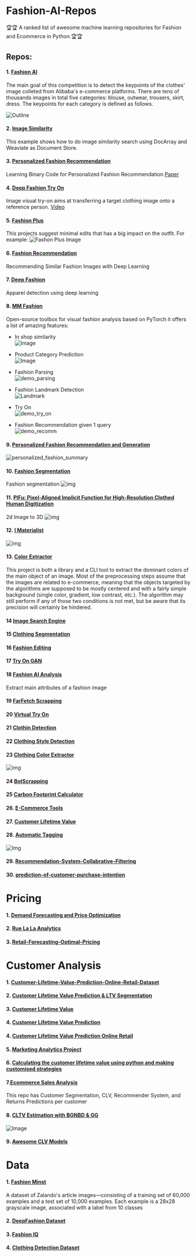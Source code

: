 # Fashion-AI-Repos

🏆🏆 A ranked list of awesome machine learning repositories for Fashion and Ecommerce in Python.🏆🏆



## Repos:
#### 1. [Fashion AI](https://github.com/HiKapok/tf.fashionAI)
The main goal of this competition is to detect the keypoints of the clothes' image colleted from Alibaba's e-commerce platforms. There are tens of thousands images in total five categories: blouse, outwear, trousers, skirt, dress. The keypoints for each category is defined as follows.

![Outline](https://raw.githubusercontent.com/HiKapok/tf.fashionAI/master/demos/outline.jpg)

#### 2. [Image Similarity](https://github.com/hanxiao/HM-Fashion-image-neural-search)
This example shows how to do image similarity search using DocArray and Weaviate as Document Store.

#### 3. [Personalized Fashion Recommendation](https://github.com/lzcn/Fashion-Hash-Net)
Learning Binary Code for Personalized Fashion Recommendation  [Paper](https://openaccess.thecvf.com/content_CVPR_2019/papers/Lu_Learning_Binary_Code_for_Personalized_Fashion_Recommendation_CVPR_2019_paper.pdf)


#### 4. [Deep Fashion Try On](https://github.com/switchablenorms/DeepFashion_Try_On)
Image visual try-on aims at transferring a target clothing image onto a reference person.
[Video](https://www.youtube.com/watch?v=BbKBSfDBcxI)

#### 5. [Fashion Plus](https://github.com/facebookresearch/FashionPlus)
This projects suggest minimal edits that has a big impact on the outfit. For example:
![Fashon Plus Image](https://github.com/facebookresearch/FashionPlus/blob/main/figures/demo_high_res.gif)


#### 6. [Fashion Recommendation](https://github.com/khanhnamle1994/fashion-recommendation)
Recommending Similar Fashion Images with Deep Learning


#### 7. [Deep Fashion](https://github.com/abhishekrana/DeepFashion)
Apparel detection using deep learning

#### 8. [MM Fashion](https://github.com/open-mmlab/mmfashion)
Open-source toolbox for visual fashion analysis based on PyTorch
it offers a list of amazing features:
- In shop similarity <br>
![Image](https://raw.githubusercontent.com/open-mmlab/mmfashion/master/misc/demo_retrieval.gif)

- Product Category Prediction <br>
![Image](https://raw.githubusercontent.com/open-mmlab/mmfashion/master/misc/demo_attribute.gif)
 
- Fashion Parsing <br>
![demo_parsing](https://raw.githubusercontent.com/open-mmlab/mmfashion/master/misc/demo_parsing.gif)

- Fashion Landmark Detection <br>
![Landmark](https://raw.githubusercontent.com/open-mmlab/mmfashion/master/misc/demo_landmark.gif)

- Try On <br>
![demo_try_on](https://raw.githubusercontent.com/open-mmlab/mmfashion/master/misc/demo_tryon.gif)

- Fashion Recommendation given 1 query<br>
![demo_recomm](https://raw.githubusercontent.com/open-mmlab/mmfashion/master/misc/demo_compatibility.gif)

#### 9. [Personalized Fashion Recommendation and Generation](https://github.com/kang205/DVBPR)
![personalized_fashion_summary](https://raw.githubusercontent.com/kang205/DVBPR/master/fig.png)

#### 10. [Fashion Segmentation](https://raw.githubusercontent.com/anish9/Fashion-AI-segmentation)
Fashion segmentation
![img](https://raw.githubusercontent.com/anish9/Fashion-AI-segmentation/master/c2.png)

#### 11. [PIFu: Pixel-Aligned Implicit Function for High-Resolution Clothed Human Digitization](https://github.com/shunsukesaito/PIFu)
2d Image to 3D
![img](https://camo.githubusercontent.com/c57f4e7246777d58d3f020a9fb64430b3a5f0f1e74f400199db2d78dadcbdae4/68747470733a2f2f7368756e73756b65736169746f2e6769746875622e696f2f504946752f7265736f75726365732f696d616765732f7465617365722e706e67)

#### 12.  [I Materialist](https://github.com/amirassov/kaggle-imaterialist)
![img](https://s3.amazonaws.com/ifashionist/Kaggle/Kaggle3.jpg)

#### 13. [Color Extractor](https://github.com/algolia/color-extractor)
This project is both a library and a CLI tool to extract the dominant colors of the main object of an image. Most of the preprocessing steps assume that the images are related to e-commerce, meaning that the objects targeted by the algorithms are supposed to be mostly centered and with a fairly simple background (single color, gradient, low contrast, etc.). The algorithm may still perform if any of those two conditions is not met, but be aware that its precision will certainly be hindered.

#### 14 [Image Search Engine](https://github.com/CVxTz/image_search_engine)

#### 15 [Clothing Segmentation](https://github.com/levindabhi/cloth-segmentation)

#### 16 [Fashion Editing](https://github.com/LZQhardworker/Fashion-Editing)

#### 17 [Try On GAN](https://github.com/ofnote/TryOnGAN)

#### 18 [Fashion AI Analysis](https://github.com/normalclone/fashion-ai-analysis)
Extract main attributes of a fashion image

#### 19 [FarFetch Scrapping](https://github.com/zpencerguy/fmarket)

#### 20 [Virtual Try On](https://github.com/b01902041/Deep-Virtual-Try-on-with-Clothes-Transform)

#### 21 [Clothin Detection](https://github.com/simaiden/Clothing-Detection)

#### 22 [Clothing Style Detection](https://github.com/zeynepCankara/Clothing-Style-Detector)

#### 23 [Clothing Color Extractor](https://github.com/taniaReyesM/color_cloth) <br>
![img](https://camo.githubusercontent.com/f2d3fbcde83004afd18face5717fb72fe002d4d7e2b4ebfa197d193989a07ca8/68747470733a2f2f6661726d352e737461746963666c69636b722e636f6d2f343436322f32343033333937343538385f666533346265393538612e6a7067)

#### 24 [BotScrapping](https://github.com/edsonlb/botScraping)

#### 25 [Carbon Footprint Calculator](https://github.com/NMF-earth/carbon-footprint)

#### 26. [E-Commerce Tools](https://github.com/practical-data-science/ecommercetools)

#### 27. [Customer Lifetime Value](https://github.com/SubeyteT/Customer-Lifetime-Value-Prediction-Online-Retail-Dataset)

#### 28. [Automatic Tagging](https://github.com/DataTurks-Engg/Automatic_tagging_of_clothing_in_E-Commerce)
![Img](https://camo.githubusercontent.com/3df0d19116db2b2ccd2cf1992feb525b9381d2febd6a8d3f19550b32d8237a9e/68747470733a2f2f63646e2d696d616765732d312e6d656469756d2e636f6d2f6d61782f313630302f312a6e70534b6b55327472435653494a45656c64314575512e706e67)


#### 29. [Recommendation-System-Collabrative-Filtering](https://github.com/Sparxxz/Recommendation-System-Collabrative-Filtering)

#### 30. [prediction-of-customer-purchase-intention](https://github.com/jhfeng0215/prediction-of-customer-purchase-intention)
# Pricing

#### 1. [Demand Forecasting and Price Optimization](https://github.com/Azure/cortana-intelligence-price-optimization)

#### 2. [Rue La La Analytics](https://higherlogicdownload.s3.amazonaws.com/INFORMS/b52600b3-7c76-4495-9472-1777417473c4/UploadedImages/Rue%20La%20La%20-%20MIT%20paper.pdf)

#### 3. [Retail-Forecasting-Optimal-Pricing](https://github.com/samarthmistry/Retail-Forecasting-Optimal-Pricing)


# Customer Analysis
#### 1. [Customer-Lifetime-Value-Prediction-Online-Retail-Dataset](https://github.com/SubeyteT/Customer-Lifetime-Value-Prediction-Online-Retail-Dataset)
#### 2. [Customer Lifetime Value Prediction & LTV Segmentation](https://github.com/mukulsinghal001/customer-lifetime-prediction-using-python)
#### 3. [Customer Lifetime Value](https://github.com/mesudepolat/CUSTOMER_LIFETIME_VALUE)
#### 4. [Customer Lifetime Value Prediction](https://github.com/mesudepolat/Customer-Lifetime-Value-Prediction)
#### 4. [Customer Lifetime Value Prediction Online Retail](https://github.com/izzetblgc/Customer_Lifetime_Value_Prediction/blob/main/Customer_Lifetime_Value_Prediction.py)
#### 5. [Marketing Analytics Project](https://github.com/mehulsharma3795/Marketing-Analytics-Project)
#### 6. [Calculating the customer lifetime value using python and making customised strategies](https://github.com/Shailaja-Gupta/Customer_Lifetime_Value_Prediction)
#### 7.[Ecommerce Sales Analysis](https://github.com/matheastevens/Ecommerce-Sales-Analysis)
This repo has Customer Segmentation, CLV, Recommender System, and Returns Predictions per customer
#### 8. [CLTV Estimation with BGNBD & GG](https://github.com/kapmaznida/Customer_Lifetime_Value_Prediction_with_BGNBD-Gamma_Gamma)
![Image](https://raw.githubusercontent.com/kapmaznida/Customer_Lifetime_Value_Prediction_with_BGNBD-Gamma_Gamma/main/clv.jpeg)
#### 9. [Awesome CLV Models](https://github.com/akulumbeg/awesome-clv-models)

# Data 
#### 1. [Fashion Minst](https://github.com/zalandoresearch/fashion-mnist)
A dataset of Zalando's article images—consisting of a training set of 60,000 examples and a test set of 10,000 examples. Each example is a 28x28 grayscale image, associated with a label from 10 classes
#### 2. [DeepFashion Dataset](http://mmlab.ie.cuhk.edu.hk/projects/DeepFashion/AttributePrediction.html)

#### 3. [Fashion IQ](https://github.com/XiaoxiaoGuo/fashion-iq) 

#### 4. [Clothing Detection Dataset](https://github.com/simaiden/Clothing-Detection)
